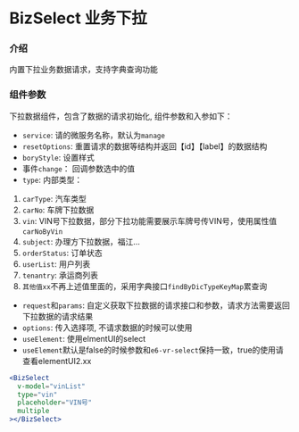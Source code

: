 # BizSelect 业务下拉

### 介绍

内置下拉业务数据请求，支持字典查询功能

### 组件参数

下拉数据组件，包含了数据的请求初始化, 组件参数和入参如下：

- `service`: 请的微服务名称，默认为`manage`
- `resetOptions`: 重置请求的数据等结构并返回【id】【label】的数据结构
- `boryStyle`: 设置样式
- 事件`change`： 回调参数选中的值
- `type`: 内部类型：
1. `carType`: 汽车类型
2. `carNo`:  车牌下拉数据 
3. `vin`:   VIN号下拉数据，部分下拉功能需要展示车牌号传VIN号，使用属性值`carNoByVin`
4. `subject`: 办理方下拉数据，福江...
5. `orderStatus`: 订单状态
6. `userList`: 用户列表
7. `tenantry`: 承运商列表
8. `其他值xx`不再上述值里面的，采用字典接口`findByDicTypeKeyMap`累查询

- `request`和`params`: 自定义获取下拉数据的请求接口和参数，请求方法需要返回下拉数据的请求结果
- `options`: 传入选择项, 不请求数据的时候可以使用
- `useElement`: 使用elmentUI的select
- `useElement`默认是false的时候参数和`e6-vr-select`保持一致，true的使用请查看elementUI2.xx

```jsx
<BizSelect
  v-model="vinList"
  type="vin"
  placeholder="VIN号"
  multiple
></BizSelect>
```
